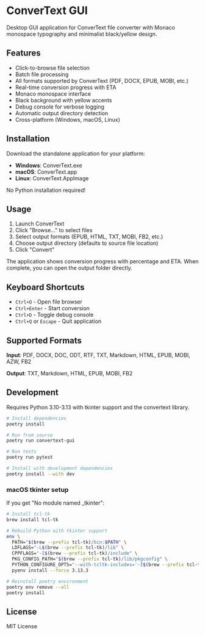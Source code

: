 # ConverText GUI

Desktop GUI application for ConverText file converter with Monaco monospace typography and minimalist black/yellow design.

## Features

- Click-to-browse file selection
- Batch file processing
- All formats supported by ConverText (PDF, DOCX, EPUB, MOBI, etc.)
- Real-time conversion progress with ETA
- Monaco monospace interface
- Black background with yellow accents
- Debug console for verbose logging
- Automatic output directory detection
- Cross-platform (Windows, macOS, Linux)

## Installation

Download the standalone application for your platform:

- **Windows**: ConverText.exe
- **macOS**: ConverText.app
- **Linux**: ConverText.AppImage

No Python installation required!

## Usage

1. Launch ConverText
2. Click "Browse..." to select files
3. Select output formats (EPUB, HTML, TXT, MOBI, FB2, etc.)
4. Choose output directory (defaults to source file location)
5. Click "Convert"

The application shows conversion progress with percentage and ETA. When complete, you can open the output folder directly.

## Keyboard Shortcuts

- `Ctrl+O` - Open file browser
- `Ctrl+Enter` - Start conversion
- `Ctrl+D` - Toggle debug console
- `Ctrl+Q` or `Escape` - Quit application

## Supported Formats

**Input**: PDF, DOCX, DOC, ODT, RTF, TXT, Markdown, HTML, EPUB, MOBI, AZW, FB2

**Output**: TXT, Markdown, HTML, EPUB, MOBI, FB2

## Development

Requires Python 3.10-3.13 with tkinter support and the convertext library.

```bash
# Install dependencies
poetry install

# Run from source
poetry run convertext-gui

# Run tests
poetry run pytest

# Install with development dependencies
poetry install --with dev
```

### macOS tkinter setup

If you get "No module named _tkinter":

```bash
# Install tcl-tk
brew install tcl-tk

# Rebuild Python with tkinter support
env \
  PATH="$(brew --prefix tcl-tk)/bin:$PATH" \
  LDFLAGS="-L$(brew --prefix tcl-tk)/lib" \
  CPPFLAGS="-I$(brew --prefix tcl-tk)/include" \
  PKG_CONFIG_PATH="$(brew --prefix tcl-tk)/lib/pkgconfig" \
  PYTHON_CONFIGURE_OPTS="--with-tcltk-includes='-I$(brew --prefix tcl-tk)/include' --with-tcltk-libs='-L$(brew --prefix tcl-tk)/lib -ltcl8.6 -ltk8.6'" \
  pyenv install --force 3.13.3

# Reinstall poetry environment
poetry env remove --all
poetry install
```

## License

MIT License
